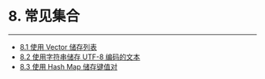 # 8. 常见集合
---

- [8.1 使用 Vector 储存列表](./8.1-使用Vector储存列表.md)
- [8.2 使用字符串储存 UTF-8 编码的文本](./8.2-使用字符串储存UTF-8编码的文本.md)
- [8.3 使用 Hash Map 储存键值对](./8.3-使用HashMap储存键值对.md)
